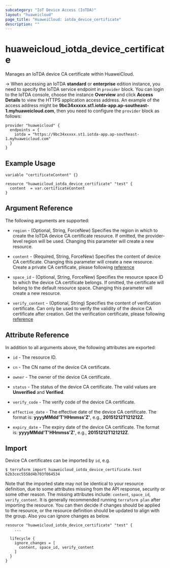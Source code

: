 ```yaml
---
subcategory: "IoT Device Access (IoTDA)"
layout: "huaweicloud"
page_title: "HuaweiCloud: iotda_device_certificate"
description: ""
---
```


# huaweicloud_iotda_device_certificate

Manages an IoTDA device CA certificate within HuaweiCloud.

-> When accessing an IoTDA **standard** or **enterprise** edition instance, you need to specify the IoTDA service
endpoint in `provider` block.
You can login to the IoTDA console, choose the instance **Overview** and click **Access Details**
to view the HTTPS application access address. An example of the access address might be
**9bc34xxxxx.st1.iotda-app.ap-southeast-1.myhuaweicloud.com**, then you need to configure the
`provider` block as follows:

  ```hcl
  provider "huaweicloud" {
    endpoints = {
      iotda = "https://9bc34xxxxx.st1.iotda-app.ap-southeast-1.myhuaweicloud.com"
    }
  }
  ```

## Example Usage

```hcl
variable "certificateContent" {}

resource "huaweicloud_iotda_device_certificate" "test" {
  content  = var.certificateContent
}
```

## Argument Reference

The following arguments are supported:

* `region` - (Optional, String, ForceNew) Specifies the region in which to create the IoTDA device CA certificate
resource. If omitted, the provider-level region will be used. Changing this parameter will create a new resource.

* `content` - (Required, String, ForceNew) Specifies the content of device CA certificate.
Changing this parameter will create a new resource. Create a private CA certificate,
please following [reference](https://support.huaweicloud.com/usermanual-iothub/iot_01_0104.html)

* `space_id` - (Optional, String, ForceNew) Specifies the resource space ID to which the device CA certificate belongs.
If omitted, the certificate will belong to the default resource space.
Changing this parameter will create a new resource.

* `verify_content` - (Optional, String) Specifies the content of verification certificate. Can only be used to verify
the validity of the device CA certificate after creation. Get the verification certificate,
please following [reference](https://support.huaweicloud.com/usermanual-iothub/iot_01_0106.html)

## Attribute Reference

In addition to all arguments above, the following attributes are exported:

* `id` - The resource ID.

* `cn` - The CN name of the device CA certificate.

* `owner` - The owner of the device CA certificate.

* `status` - The status of the device CA certificate. The valid values are **Unverified** and **Verified**.

* `verify_code` - The verify code of the device CA certificate.

* `effective_date` - The effective date of the device CA certificate.
The format is: **yyyyMMdd'T'HHmmss'Z'**, e.g., **20151212T121212Z**.

* `expiry_date` - The expiry date of the device CA certificate.
The format is: **yyyyMMdd'T'HHmmss'Z'**, e.g., **20151212T121212Z**.

## Import

Device CA certificates can be imported by `id`, e.g.

```
$ terraform import huaweicloud_iotda_device_certificate.test 62b3cec5558d4b703f064534
```

Note that the imported state may not be identical to your resource definition, due to some attributes missing from the
API response, security or some other reason. The missing attributes include: `content`, `space_id`, `verify_content`.
It is generally recommended running `terraform plan` after importing the resource. You can then decide if changes should
be applied to the resource, or the resource definition should be updated to align with the group. Also you can ignore
changes as below.

```
resource "huaweicloud_iotda_device_certificate" "test" {
    ...

  lifecycle {
    ignore_changes = [
      content, space_id, verify_content
    ]
  }
}
```
